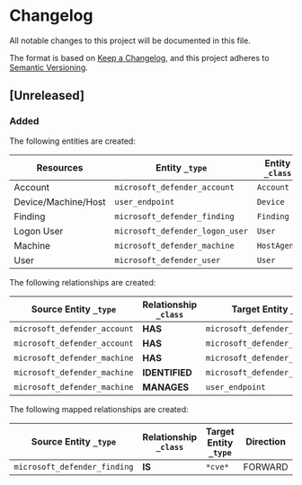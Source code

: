 # Changelog

All notable changes to this project will be documented in this file.

The format is based on [Keep a Changelog](https://keepachangelog.com/en/1.0.0/),
and this project adheres to
[Semantic Versioning](https://semver.org/spec/v2.0.0.html).

## [Unreleased]

### Added

The following entities are created:

| Resources           | Entity `_type`                  | Entity `_class` |
| ------------------- | ------------------------------- | --------------- |
| Account             | `microsoft_defender_account`    | `Account`       |
| Device/Machine/Host | `user_endpoint`                 | `Device`        |
| Finding             | `microsoft_defender_finding`    | `Finding`       |
| Logon User          | `microsoft_defender_logon_user` | `User`          |
| Machine             | `microsoft_defender_machine`    | `HostAgent`     |
| User                | `microsoft_defender_user`       | `User`          |

The following relationships are created:

| Source Entity `_type`        | Relationship `_class` | Target Entity `_type`           |
| ---------------------------- | --------------------- | ------------------------------- |
| `microsoft_defender_account` | **HAS**               | `microsoft_defender_machine`    |
| `microsoft_defender_account` | **HAS**               | `microsoft_defender_user`       |
| `microsoft_defender_machine` | **HAS**               | `microsoft_defender_logon_user` |
| `microsoft_defender_machine` | **IDENTIFIED**        | `microsoft_defender_finding`    |
| `microsoft_defender_machine` | **MANAGES**           | `user_endpoint`                 |

The following mapped relationships are created:

| Source Entity `_type`        | Relationship `_class` | Target Entity `_type` | Direction |
| ---------------------------- | --------------------- | --------------------- | --------- |
| `microsoft_defender_finding` | **IS**                | `*cve*`               | FORWARD   |
